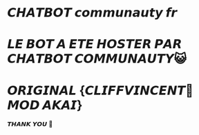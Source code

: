 # 𝘾𝙃𝘼𝙏𝘽𝙊𝙏 𝙘𝙤𝙢𝙢𝙪𝙣𝙖𝙪𝙩𝙮 𝙛𝙧 

# 𝙇𝙀 𝘽𝙊𝙏 𝘼 𝙀𝙏𝙀 𝙃𝙊𝙎𝙏𝙀𝙍 𝙋𝘼𝙍 𝘾𝙃𝘼𝙏𝘽𝙊𝙏 𝘾𝙊𝙈𝙈𝙐𝙉𝘼𝙐𝙏𝙔😺


# 𝙊𝙍𝙄𝙂𝙄𝙉𝘼𝙇 {𝘾𝙇𝙄𝙁𝙁𝙑𝙄𝙉𝘾𝙀𝙉𝙏🙏 𝙈𝙊𝘿 𝘼𝙆𝘼𝙄}


𝙏𝙃𝘼𝙉𝙆 𝙔𝙊𝙐 🤏
